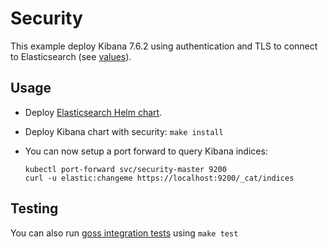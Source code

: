 # Security

This example deploy Kibana 7.6.2 using authentication and TLS to connect to
Elasticsearch (see [values][]).


## Usage

* Deploy [Elasticsearch Helm chart][].

* Deploy Kibana chart with security: `make install`

* You can now setup a port forward to query Kibana indices:

  ```
  kubectl port-forward svc/security-master 9200
  curl -u elastic:changeme https://localhost:9200/_cat/indices
  ```


## Testing

You can also run [goss integration tests][] using `make test`


[elasticsearch helm chart]: https://github.com/elastic/helm-charts/tree/master/elasticsearch/examples/security/
[goss integration tests]: https://github.com/elastic/helm-charts/tree/master/kibana/examples/security/test/goss.yaml
[values]: https://github.com/elastic/helm-charts/tree/master/kibana/examples/security/security.yaml
